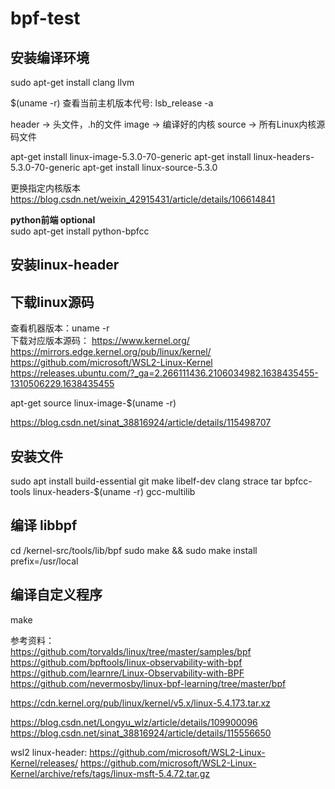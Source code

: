 # bpf-test
<!-- 
编译环境: dockerfile   
编译命令：clang -O2 -target bpf -c bpf_program.c -o bpf_program.o

bpf_trace_printk日志查看:/sys/kernel/debug/tracing/trace_pipe   -->
## 安装编译环境  
sudo apt-get install clang llvm 


$(uname -r) 
查看当前主机版本代号:
lsb_release -a

header -> 头文件，.h的文件
image -> 编译好的内核
source -> 所有Linux内核源码文件

apt-get install linux-image-5.3.0-70-generic
apt-get install linux-headers-5.3.0-70-generic
apt-get install linux-source-5.3.0

更换指定内核版本
https://blog.csdn.net/weixin_42915431/article/details/106614841  

**python前端 optional**  
sudo apt-get install python-bpfcc  

## 安装linux-header ##  

## 下载linux源码  
查看机器版本：uname -r  
下载对应版本源码：
https://www.kernel.org/  
https://mirrors.edge.kernel.org/pub/linux/kernel/
https://github.com/microsoft/WSL2-Linux-Kernel  
https://releases.ubuntu.com/?_ga=2.266111436.2106034982.1638435455-1310506229.1638435455  

apt-get source linux-image-$(uname -r)  

https://blog.csdn.net/sinat_38816924/article/details/115498707  




## 安装文件  
sudo apt install build-essential git make libelf-dev clang strace tar bpfcc-tools linux-headers-$(uname -r) gcc-multilib


## 编译  libbpf 

cd /kernel-src/tools/lib/bpf
sudo make && sudo make install prefix=/usr/local  

## 编译自定义程序 
make


参考资料：  
https://github.com/torvalds/linux/tree/master/samples/bpf  
https://github.com/bpftools/linux-observability-with-bpf  
https://github.com/learnre/Linux-Observability-with-BPF  
https://github.com/nevermosby/linux-bpf-learning/tree/master/bpf

https://cdn.kernel.org/pub/linux/kernel/v5.x/linux-5.4.173.tar.xz  

https://blog.csdn.net/Longyu_wlz/article/details/109900096  
https://blog.csdn.net/sinat_38816924/article/details/115556650  

wsl2 linux-header:
https://github.com/microsoft/WSL2-Linux-Kernel/releases/
https://github.com/microsoft/WSL2-Linux-Kernel/archive/refs/tags/linux-msft-5.4.72.tar.gz


